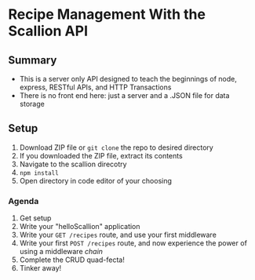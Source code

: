 # Recipe Management With the Scallion API

## Summary
* This is a server only API designed to teach the beginnings of node, express, RESTful APIs, and HTTP Transactions
* There is no front end here: just a server and a .JSON file for data storage

## Setup 
1. Download ZIP file or `git clone` the repo to desired directory 
2. If you downloaded the ZIP file, extract its contents
3. Navigate to the scallion direcotry 
4. `npm install`
5. Open directory in code editor of your choosing 

### Agenda
1. Get setup 
2. Write your "helloScallion" application
3. Write your `GET /recipes` route, and use your first middleware
4. Write your first `POST /recipes` route, and now experience the power of using a middleware *chain*
5. Complete the CRUD quad-fecta!
6. Tinker away!